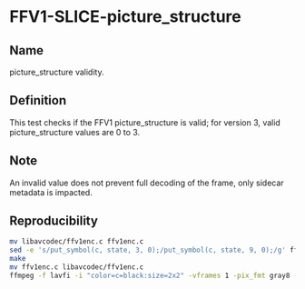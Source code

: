 # FFV1-SLICE-picture_structure

## Name

picture_structure validity.

## Definition

This test checks if the FFV1 picture_structure is valid; for version 3, valid picture_structure values are 0 to 3.

## Note

An invalid value does not prevent full decoding of the frame, only sidecar metadata is impacted.

## Reproducibility

```sh
mv libavcodec/ffv1enc.c ffv1enc.c
sed -e 's/put_symbol(c, state, 3, 0);/put_symbol(c, state, 9, 0);/g' ffv1enc.c > libavcodec/ffv1enc.c
make
mv ffv1enc.c libavcodec/ffv1enc.c
ffmpeg -f lavfi -i "color=c=black:size=2x2" -vframes 1 -pix_fmt gray8 -write_crc32 0 -c:v ffv1 -level 3 -slices 1 FFV1-SLICE-picture_structure_v3.mkv
```
